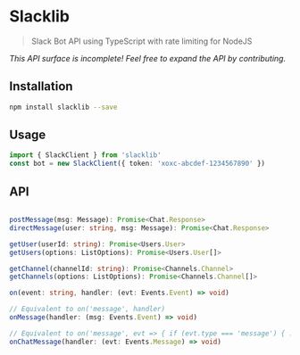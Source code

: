 # Slacklib
> Slack Bot API using TypeScript with rate limiting for NodeJS

*This API surface is incomplete! Feel free to expand the API by contributing.*

## Installation

```sh
npm install slacklib --save
```

## Usage
```ts
import { SlackClient } from 'slacklib'
const bot = new SlackClient({ token: 'xoxc-abcdef-1234567890' })
```

## API

```ts

postMessage(msg: Message): Promise<Chat.Response>
directMessage(user: string, msg: Message): Promise<Chat.Response>

getUser(userId: string): Promise<Users.User>
getUsers(options: ListOptions): Promise<Users.User[]>

getChannel(channelId: string): Promise<Channels.Channel>
getChannels(options: ListOptions): Promise<Channels.Channel[]>

on(event: string, handler: (evt: Events.Event) => void)

// Equivalent to on('message', handler)
onMessage(handler: (msg: Events.Event) => void)

// Equivalent to on('message', evt => { if (evt.type === 'message') { ... } })
onChatMessage(handler: (evt: Events.Message) => void)

```